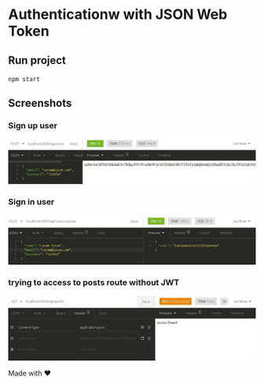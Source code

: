 # Authenticationw with JSON Web Token 

## Run project

```
npm start
```

## Screenshots

### Sign up user
![](https://github.com/ettorestark/auth-with-jwt/blob/master/assets/Register.jpg)

### Sign in user
![](https://github.com/ettorestark/auth-with-jwt/blob/master/assets/Login.jpg)

### trying to access to posts route without JWT
![](https://github.com/ettorestark/auth-with-jwt/blob/master/assets/Post%20without%20token.jpg)

Made with ❤
